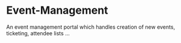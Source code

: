 # Event-Management
An event management portal which handles creation of new events, ticketing, attendee lists ...
